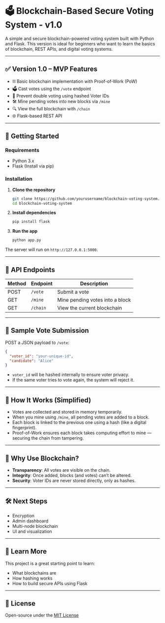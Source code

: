 # 🗳️ Blockchain-Based Secure Voting System - v1.0

A simple and secure blockchain-powered voting system built with Python and Flask. This version is ideal for beginners who want to learn the basics of blockchain, REST APIs, and digital voting systems.

---

## ✅ Version 1.0 – MVP Features

- ⛓️ Basic blockchain implementation with Proof-of-Work (PoW)
- 🗳️ Cast votes using the `/vote` endpoint
- 🚫 Prevent double voting using hashed Voter IDs
- 🛠️ Mine pending votes into new blocks via `/mine`
- 🔍 View the full blockchain with `/chain`
- 🌐 Flask-based REST API

---

## 🚀 Getting Started

### Requirements

- Python 3.x
- Flask (Install via pip)

### Installation

1. **Clone the repository**

   ```bash
   git clone https://github.com/yourusername/blockchain-voting-system.git
   cd blockchain-voting-system

2. **Install dependencies**

   ```bash
   pip install flask
   ```

3. **Run the app**

   ```bash
   python app.py
   ```

The server will run on `http://127.0.0.1:5000`.

---

## 📡 API Endpoints

| Method | Endpoint    | Description                           |
|--------|-------------|---------------------------------------|
| POST   | `/vote`     | Submit a vote                         |
| GET    | `/mine`     | Mine pending votes into a block       |
| GET    | `/chain`    | View the current blockchain           |

---

## 🧾 Sample Vote Submission

POST a JSON payload to `/vote`:

```json
{
  "voter_id": "your-unique-id",
  "candidate": "Alice"
}
```

- `voter_id` will be hashed internally to ensure voter privacy.
- If the same voter tries to vote again, the system will reject it.

---

## 🔗 How It Works (Simplified)

- Votes are collected and stored in memory temporarily.
- When you mine using `/mine`, all pending votes are added to a block.
- Each block is linked to the previous one using a hash (like a digital fingerprint).
- Proof-of-Work ensures each block takes computing effort to mine — securing the chain from tampering.

---

## 🎯 Why Use Blockchain?

- **Transparency**: All votes are visible on the chain.
- **Integrity**: Once added, blocks (and votes) can’t be altered.
- **Security**: Voter IDs are never stored directly, only as hashes.

---

## 🛠️ Next Steps

- Encryption
- Admin dashboard
- Multi-node blockchain
- UI and visualization

---

## 📘 Learn More

This project is a great starting point to learn:
- What blockchains are
- How hashing works
- How to build secure APIs using Flask

---

## 📄 License

Open-source under the [MIT License](LICENSE)

